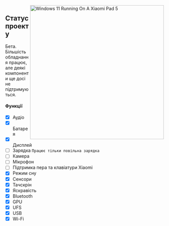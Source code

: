 <img align="right" src="https://raw.githubusercontent.com/erdilS/Port-Windows-11-Xiaomi-Pad-5/main/nabu.png" width="425" alt="Windows 11 Running On A Xiaomi Pad 5">

## Статус проекту

Бета. Більшість обладнання працює, але деякі компоненти ще досі не підтримуються.

#### Функції

- [X] Аудіо 
- [X] Батарея 
- [X] Дисплей
- [ ] Зарядка ``Працює тільки повільна зарядка``
- [ ] Камера
- [ ] Мікрофон
- [ ] Підтримка пера та клавіатури Xiaomi
- [x] Режим сну
- [x] Сенсори
- [X] Тачскрін
- [X] Яскравість
- [X] Bluetooth
- [X] GPU
- [X] UFS
- [X] USB
- [X] Wi-Fi
